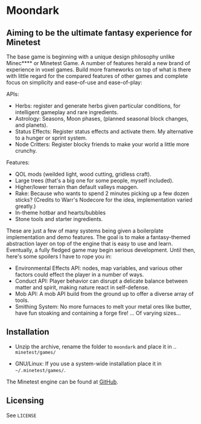 # Moondark
## Aiming to be the ultimate fantasy experience for Minetest
The base game is beginning with a unique design philosophy unlike Minec**** or Minetest Game. A number of features herald a new brand of experience in voxel games. Build more frameworks on top of what is there with little regard for the compared features of other games and complete focus on simplicity and ease-of-use and ease-of-play:

APIs:
- Herbs: register and generate herbs given particular conditions, for intelligent gameplay and rare ingredients.
- Astrology: Seasons, Moon phases, (planned seasonal block changes, and planets).
- Status Effects: Register status effects and activate them. My alternative to a hunger or sprint system.
- Node Critters: Register blocky friends to make your world a little more crunchy.

Features:
- QOL mods (weilded light, wood cutting, gridless craft).
- Large trees (that's a big one for some people, myself included).
- Higher/lower terrain than default valleys mapgen.
- Rake: Because who wants to spend 2 minutes picking up a few dozen sticks? (Credits to Warr's Nodecore for the idea, implementation varied greatly.)
- In-theme hotbar and hearts/bubbles
- Stone tools and starter ingredients.

These are just a few of many systems being given a boilerplate implementation and demo features. The goal is to make a fantasy-themed abstraction layer on top of the engine that is easy to use and learn. Eventually, a fully fledged game may begin serious development. Until then, here's some spoilers I have to rope you in:
- Environmental Effects API: nodes, map variables, and various other factors could effect the player in a number of ways.
- Conduct API: Player behavior can disrupt a delicate balance between matter and spirit, making nature react in self-defense.
- Mob API: A mob API build from the ground up to offer a diverse array of tools.
- Smithing System: No more furnaces to melt your metal ores like butter, have fun stoaking and containing a forge fire! ... Of varying sizes...

## Installation

- Unzip the archive, rename the folder to `moondark` and
place it in .. `minetest/games/`

- GNU/Linux: If you use a system-wide installation place it in `~/.minetest/games/`.

The Minetest engine can be found at [GitHub](https://github.com/minetest/minetest).

## Licensing

See `LICENSE`
